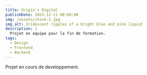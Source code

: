```yaml
---
title: Origin's Digital
publishDate: 2023-12-11 00:00:00
img: /assets/stock-1.jpg
img_alt: Iridescent ripples of a bright blue and pink liquid
description: |
  Projet en equipe pour la fin de formation.
tags:
  - Design
  - Frontend
  - Backend
---
```


Projet en cours de developpement.
